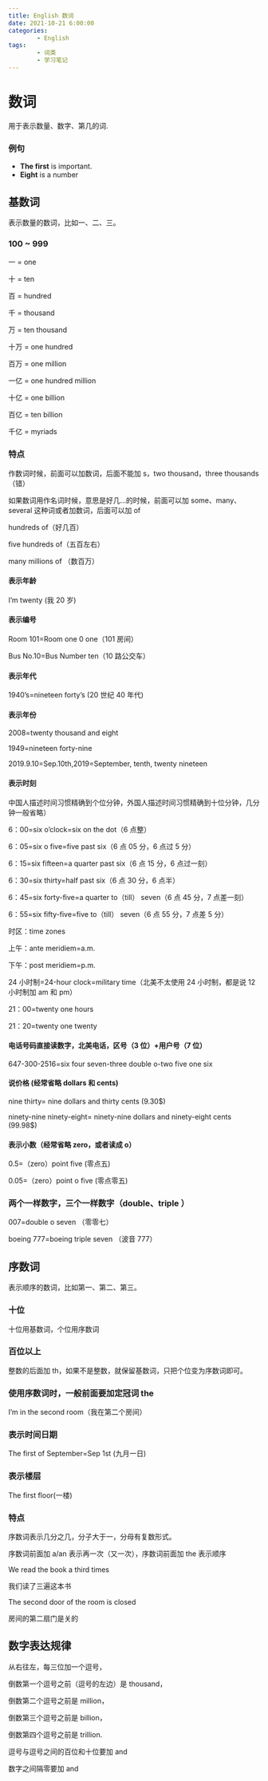 ```yaml
---
title: English 数词
date: 2021-10-21 6:00:00
categories:
        - English
tags:
        - 词类
        - 学习笔记
---
```


# 数词

用于表示数量、数字、第几的词.

### 例句

- **The first** is important.
- **Eight** is a number

## 基数词

表示数量的数词，比如一、二、三。

### 100 ~ 999

一 = one

十 = ten

百 = hundred

千 = thousand

万 = ten thousand

十万 = one hundred

百万 = one million

一亿 = one hundred million

十亿 = one billion

百亿 = ten billion

千亿 = myriads

### 特点

作数词时候，前面可以加数词，后面不能加 s，two thousand，three thousands（错）

如果数词用作名词时候，意思是好几…的时候，前面可以加 some、many、several 这种词或者加数词，后面可以加 of

hundreds of（好几百）

five hundreds of（五百左右）

many millions of （数百万）

#### 表示年龄

I’m twenty (我 20 岁)

#### 表示编号

Room 101=Room one 0 one（101 房间）

Bus No.10=Bus Number ten（10 路公交车）

#### 表示年代

1940’s=nineteen forty’s (20 世纪 40 年代)

#### 表示年份

2008=twenty thousand and eight

1949=nineteen forty-nine

2019.9.10=Sep.10th,2019=September, tenth, twenty nineteen

#### 表示时刻

中国人描述时间习惯精确到个位分钟，外国人描述时间习惯精确到十位分钟，几分钟一般省略）

6：00=six o’clock=six on the dot（6 点整）

6：05=six o five=five past six（6 点 05 分，6 点过 5 分）

6：15=six fifteen=a quarter past six（6 点 15 分，6 点过一刻）

6：30=six thirty=half past six（6 点 30 分，6 点半）

6：45=six forty-five=a quarter to（till） seven（6 点 45 分，7 点差一刻）

6：55=six fifty-five=five to（till） seven（6 点 55 分，7 点差 5 分）

时区：time zones

上午：ante meridiem=a.m.

下午：post meridiem=p.m.

24 小时制=24-hour clock=military time（北美不太使用 24 小时制，都是说 12 小时制加 am 和 pm）

21：00=twenty one hours

21：20=twenty one twenty

#### 电话号码直接读数字，北美电话，区号（3 位）+用户号（7 位）

647-300-2516=six four seven-three double o-two five one six

#### 说价格 (经常省略 dollars 和 cents)

nine thirty= nine dollars and thirty cents (9.30$)

ninety-nine ninety-eight= ninety-nine dollars and ninety-eight cents (99.98$)

#### 表示小数（经常省略 zero，或者读成 o）

0.5=（zero）point five (零点五)

0.05=（zero）point o five (零点零五)

### 两个一样数字，三个一样数字（double、triple ）

007=double o seven （零零七）

boeing 777=boeing triple seven （波音 777）

## 序数词

表示顺序的数词，比如第一、第二、第三。

### 十位

十位用基数词，个位用序数词

### 百位以上

整数的后面加 th，如果不是整数，就保留基数词，只把个位变为序数词即可。

### 使用序数词时，一般前面要加定冠词 the

I’m in the second room（我在第二个房间）

### 表示时间日期

The first of September=Sep 1st (九月一日)

### 表示楼层

The first floor(一楼)

### 特点

序数词表示几分之几，分子大于一，分母有复数形式。

序数词前面加 a/an 表示再一次（又一次），序数词前面加 the 表示顺序

We read the book a third times

我们读了三遍这本书

The second door of the room is closed

房间的第二扇门是关的

## 数字表达规律

从右往左，每三位加一个逗号，

倒数第一个逗号之前（逗号的左边）是 thousand，

倒数第二个逗号之前是 million，

倒数第三个逗号之前是 billion，

倒数第四个逗号之前是 trillion.

逗号与逗号之间的百位和十位要加 and

数字之间隔零要加 and
